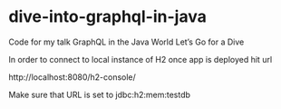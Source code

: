 # dive-into-graphql-in-java
Code for my talk GraphQL in the Java World  Let’s Go for a Dive


In order to connect to local instance of H2 once app is deployed hit url 

http://localhost:8080/h2-console/

Make sure that URL is set to jdbc:h2:mem:testdb
